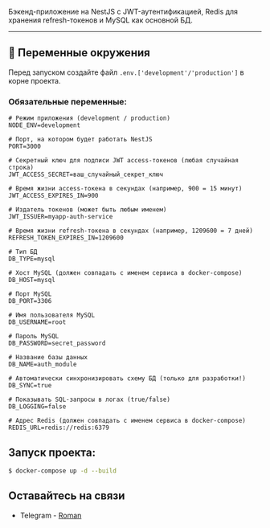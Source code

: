 Бэкенд-приложение на NestJS с JWT-аутентификацией, Redis для хранения refresh-токенов и MySQL как основной БД.

---

## 🔐 Переменные окружения

Перед запуском создайте файл `.env.['development'/'production']` в корне проекта.

### Обязательные переменные:

```env
# Режим приложения (development / production)
NODE_ENV=development

# Порт, на котором будет работать NestJS
PORT=3000

# Секретный ключ для подписи JWT access-токенов (любая случайная строка)
JWT_ACCESS_SECRET=ваш_случайный_секрет_ключ

# Время жизни access-токена в секундах (например, 900 = 15 минут)
JWT_ACCESS_EXPIRES_IN=900

# Издатель токенов (может быть любым именем)
JWT_ISSUER=myapp-auth-service

# Время жизни refresh-токена в секундах (например, 1209600 = 7 дней)
REFRESH_TOKEN_EXPIRES_IN=1209600

# Тип БД
DB_TYPE=mysql

# Хост MySQL (должен совпадать с именем сервиса в docker-compose)
DB_HOST=mysql

# Порт MySQL
DB_PORT=3306

# Имя пользователя MySQL
DB_USERNAME=root

# Пароль MySQL
DB_PASSWORD=secret_password

# Название базы данных
DB_NAME=auth_module

# Автоматически синхронизировать схему БД (только для разработки!)
DB_SYNC=true

# Показывать SQL-запросы в логах (true/false)
DB_LOGGING=false

# Адрес Redis (должен совпадать с именем сервиса в docker-compose)
REDIS_URL=redis://redis:6379
```

## Запуск проекта:

```bash
$ docker-compose up -d --build

```

## Оставайтесь на связи

- Telegram - [Roman](https://t.me/nee_copirui)
